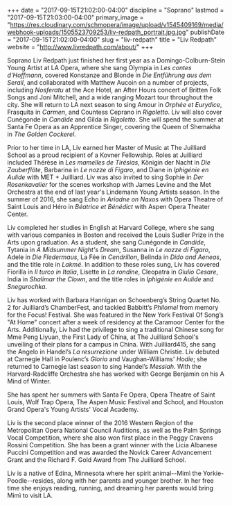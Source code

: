 +++
date = "2017-09-15T21:02:00-04:00"
discipline = "Soprano"
lastmod = "2017-09-15T21:03:00-04:00"
primary_image = "https://res.cloudinary.com/schmopera/image/upload/v1545409169/media/webhook-uploads/1505523709253/liv-redpath_portrait.jpg.jpg"
publishDate = "2017-09-15T21:02:00-04:00"
slug = "liv-redpath"
title = "Liv Redpath"
website = "http://www.livredpath.com/about/"
+++

Soprano Liv Redpath just finished her first year as a Domingo-Colburn-Stein Young Artist at LA Opera, where she sang Olympia in *Les contes d'Hoffmann*, covered Konstanze and Blonde in *Die Entführung aus dem Serail*, and collaborated with Matthew Aucoin on a number of projects, including *Nosferatu* at the Ace Hotel, an After Hours concert of Britten Folk Songs and Joni Mitchell, and a wide ranging Mozart tour throughout the city. She will return to LA next season to sing Amour in *Orphée et Eurydice*, Frasquita in *Carmen*, and Countess Ceprano in *Rigoletto*. Liv will also cover Cunégonde in *Candide* and Gilda in *Rigoletto*. She will spend the summer at Santa Fe Opera as an Apprentice Singer, covering the Queen of Shemakha in *The Golden Cockerel*.

Prior to her time in LA, Liv earned her Master of Music at The Juilliard School as a proud recipient of a Kovner Fellowship. Roles at Juilliard included Thérèse in *Les mamelles de Tirésias*, Königin der Nacht in *Die Zauberflöte*, Barbarina in *Le nozze di Figaro*, and Diane in *Iphigénie en Aulide* with MET + Juilliard. Liv was also invited to sing Sophie in *Der Rosenkavalier* for the scenes workshop with James Levine and the Met Orchestra at the end of last year's Lindemann Young Artists season. In the summer of 2016, she sang Echo in *Ariadne on Naxos* with Opera Theatre of Saint Louis and Héro in *Béatrice et Bénédict* with Aspen Opera Theater Center. 

Liv completed her studies in English at Harvard College, where she sang with various companies in Boston and received the Louis Sudler Prize in the Arts upon graduation. As a student, she sang Cunégonde in *Candide*, Tytania in *A Midsummer Night's Dream*, Susanna in *Le nozze di Figaro*, Adele in *Die Fledermaus*, La Fée in *Cendrillon*, Belinda in *Dido and Aeneas*, and the title role in *Lakmé*. In addition to these roles sung, Liv has covered Fiorilla in *Il turco in Italia*, Lisette in *La rondine*, Cleopatra in *Giulio Cesare*, India in *Shalimar the Clown*, and the title roles in *Iphigénie en Aulide* and *Snegurochka*. 

Liv has worked with Barbara Hannigan on Schoenberg’s String Quartet No. 2 for Juilliard’s ChamberFest, and tackled Babbitt’s *Philomel* from memory for the Focus! Festival. She was featured in the New York Festival Of Song’s "At Home" concert after a week of residency at the Caramoor Center for the Arts. Additionally, Liv had the privilege to sing a traditional Chinese song for Mme Peng Liyuan, the First Lady of China, at The Juilliard School's unveiling of their plans for a campus in China. With Juilliard415, she sang the Angelo in Handel’s *La resurrezione* under William Christie. Liv debuted at Carnegie Hall in Poulenc’s *Gloria* and Vaughan-Williams' *Hodie*; she returned to Carnegie last season to sing Handel’s *Messiah*. With the Harvard-Radcliffe Orchestra she has worked with George Benjamin on his A Mind of Winter. 

She has spent her summers with Santa Fe Opera, Opera Theatre of Saint Louis, Wolf Trap Opera, The Aspen Music Festival and School, and Houston Grand Opera's Young Artists' Vocal Academy.

Liv is the second place winner of the 2016 Western Region of the Metropolitan Opera National Council Auditions, as well as the Palm Springs Vocal Competition, where she also won first place in the Peggy Cravens Rossini Competition. She has been a grant winner with the Licia Albanese Puccini Competition and was awarded the Novick Career Advancement Grant and the Richard F. Gold Award from The Juilliard School.

Liv is a native of Edina, Minnesota where her spirit animal--Mimì the Yorkie-Poodle--resides, along with her parents and younger brother. In her free time she enjoys reading, running, and dreaming her parents would bring Mimì to visit LA.
